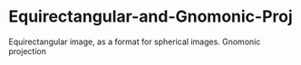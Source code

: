 # Equirectangular-and-Gnomonic-Proj
  Equirectangular image, as a format for spherical images. Gnomonic projection
